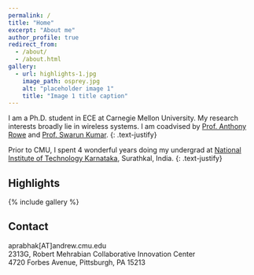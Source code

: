 ```yaml
---
permalink: /
title: "Home"
excerpt: "About me"
author_profile: true
redirect_from: 
  - /about/
  - /about.html
gallery:
  - url: highlights-1.jpg
    image_path: osprey.jpg
    alt: "placeholder image 1"
    title: "Image 1 title caption"
---
```


I am a Ph.D. student in ECE at Carnegie Mellon University. My research interests broadly lie in wireless systems. I am coadvised by [Prof. Anthony Rowe](https://users.ece.cmu.edu/~agr) and [Prof. Swarun Kumar](http://www.andrew.cmu.edu/user/swarunk/index.html).
{: .text-justify}

Prior to CMU, I spent 4 wonderful years doing my undergrad at [National Institute of Technology Karnataka](https://www.nitk.ac.in/), Surathkal, India.
{: .text-justify}

## Highlights
{% include gallery %}
<!-- {% include figure image_path="/images/osprey.jpg" alt="this is a placeholder image" caption="This is a figure caption." %} -->

## Contact
aprabhak[AT]andrew.cmu.edu<br>
2313G, Robert Mehrabian Collaborative Innovation Center<br>
4720 Forbes Avenue, Pittsburgh, PA 15213<br>
